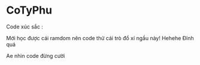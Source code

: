 # CoTyPhu
Code xúc sắc :

Mới học được cái ramdom nên code thử cái trò đổ xí ngầu này!
Hehehe Đỉnh quá

Ae nhìn code đừng cười
